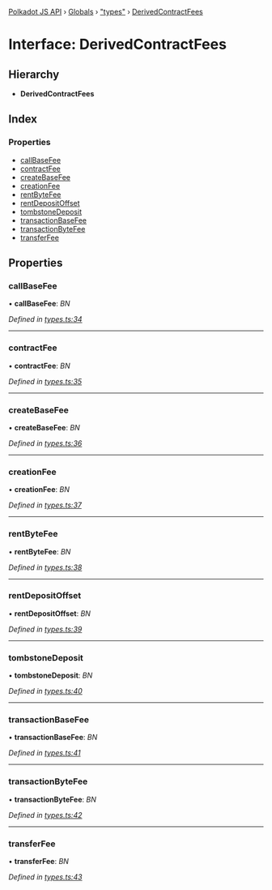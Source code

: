 [Polkadot JS API](../README.md) › [Globals](../globals.md) › ["types"](../modules/_types_.md) › [DerivedContractFees](_types_.derivedcontractfees.md)

# Interface: DerivedContractFees

## Hierarchy

* **DerivedContractFees**

## Index

### Properties

* [callBaseFee](_types_.derivedcontractfees.md#callbasefee)
* [contractFee](_types_.derivedcontractfees.md#contractfee)
* [createBaseFee](_types_.derivedcontractfees.md#createbasefee)
* [creationFee](_types_.derivedcontractfees.md#creationfee)
* [rentByteFee](_types_.derivedcontractfees.md#rentbytefee)
* [rentDepositOffset](_types_.derivedcontractfees.md#rentdepositoffset)
* [tombstoneDeposit](_types_.derivedcontractfees.md#tombstonedeposit)
* [transactionBaseFee](_types_.derivedcontractfees.md#transactionbasefee)
* [transactionByteFee](_types_.derivedcontractfees.md#transactionbytefee)
* [transferFee](_types_.derivedcontractfees.md#transferfee)

## Properties

###  callBaseFee

• **callBaseFee**: *BN*

*Defined in [types.ts:34](https://github.com/polkadot-js/api/blob/f080d6ed1c/packages/api-derive/src/types.ts#L34)*

___

###  contractFee

• **contractFee**: *BN*

*Defined in [types.ts:35](https://github.com/polkadot-js/api/blob/f080d6ed1c/packages/api-derive/src/types.ts#L35)*

___

###  createBaseFee

• **createBaseFee**: *BN*

*Defined in [types.ts:36](https://github.com/polkadot-js/api/blob/f080d6ed1c/packages/api-derive/src/types.ts#L36)*

___

###  creationFee

• **creationFee**: *BN*

*Defined in [types.ts:37](https://github.com/polkadot-js/api/blob/f080d6ed1c/packages/api-derive/src/types.ts#L37)*

___

###  rentByteFee

• **rentByteFee**: *BN*

*Defined in [types.ts:38](https://github.com/polkadot-js/api/blob/f080d6ed1c/packages/api-derive/src/types.ts#L38)*

___

###  rentDepositOffset

• **rentDepositOffset**: *BN*

*Defined in [types.ts:39](https://github.com/polkadot-js/api/blob/f080d6ed1c/packages/api-derive/src/types.ts#L39)*

___

###  tombstoneDeposit

• **tombstoneDeposit**: *BN*

*Defined in [types.ts:40](https://github.com/polkadot-js/api/blob/f080d6ed1c/packages/api-derive/src/types.ts#L40)*

___

###  transactionBaseFee

• **transactionBaseFee**: *BN*

*Defined in [types.ts:41](https://github.com/polkadot-js/api/blob/f080d6ed1c/packages/api-derive/src/types.ts#L41)*

___

###  transactionByteFee

• **transactionByteFee**: *BN*

*Defined in [types.ts:42](https://github.com/polkadot-js/api/blob/f080d6ed1c/packages/api-derive/src/types.ts#L42)*

___

###  transferFee

• **transferFee**: *BN*

*Defined in [types.ts:43](https://github.com/polkadot-js/api/blob/f080d6ed1c/packages/api-derive/src/types.ts#L43)*
